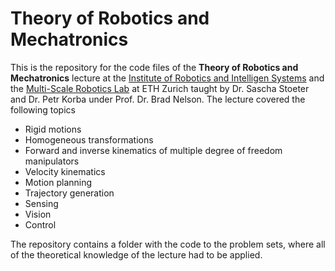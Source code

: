 # Theory of Robotics and Mechatronics

This is the repository for the code files of the **Theory of Robotics and Mechatronics** lecture at the [Institute of Robotics and Intelligen Systems](https://www.iris.ethz.ch) and the [Multi-Scale Robotics Lab](https://msrl.ethz.ch/) at ETH Zurich taught by Dr. Sascha Stoeter and Dr. Petr Korba under Prof. Dr. Brad Nelson. The lecture covered the following topics

- Rigid motions
- Homogeneous transformations
- Forward and inverse kinematics of multiple degree of freedom manipulators
- Velocity kinematics
- Motion planning
- Trajectory generation
- Sensing
- Vision
- Control

The repository contains a folder with the code to the problem sets, where all of the theoretical knowledge of the lecture had to be applied. 




